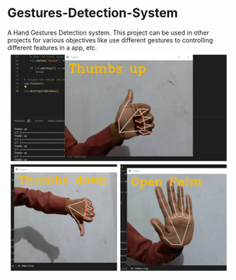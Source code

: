# Gestures-Detection-System
A Hand Gestures Detection system. This project can be used in other projects for various objectives like use different gestures to controlling different features in a app, etc.
![Screen shots](gesture%20detection.png)
